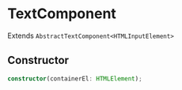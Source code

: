 # TextComponent

Extends `AbstractTextComponent<HTMLInputElement>`

## Constructor

```ts
constructor(containerEl: HTMLElement);
```
